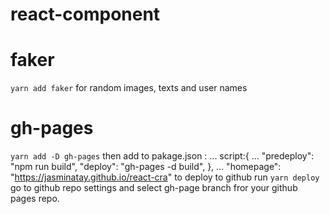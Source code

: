 # react-component

# faker
```yarn add faker```
for random images, texts and user names

# gh-pages

```yarn add -D gh-pages```
then add to pakage.json : 
... script:{ 
... "predeploy": "npm run build", 
"deploy": "gh-pages -d build", 
}, 
... "homepage": "https://jasminatay.github.io/react-cra"
to deploy to github run 
```yarn deploy```
go to github repo settings and select gh-page branch fror your github pages repo.

